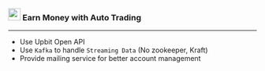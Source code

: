<h3><img src="https://github.com/Tarikul-Islam-Anik/Animated-Fluent-Emojis/blob/master/Emojis/Smilies/Robot.png" width="25" height="25" />  Earn Money with Auto Trading</h3>

---

- Use Upbit Open API
- Use `Kafka` to handle `Streaming Data` (No zookeeper, Kraft)
- Provide mailing service for better account management

